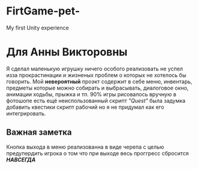 # FirtGame-pet-
My first Unity experience
# Для Анны Викторовны
Я сделал маленькую игрушку ничего особого реализовать не успел изза прокрастинации и жизненых проблем о которых не хотелось бы говорить.
Мой **невероятный** проэкт содержит в себе меню, инвентарь, предметы которые можно собирать и выбрасывать, диалоговое окно, анимации ходьбы, прыжка и тп. 90% игры рисовалось вручную в фотошопе
есть ещё неиспользованный скрипт *"Quest"* была задумка добавить квестики скрипт рабочий но я не придумал как его интегрировать.

## Важная заметка
Кнопка выхода в меню реализованна в виде черепа с целью предупердить игрока о том что при выходе весь проггресс сбросится ***НАВСЕГДА***
